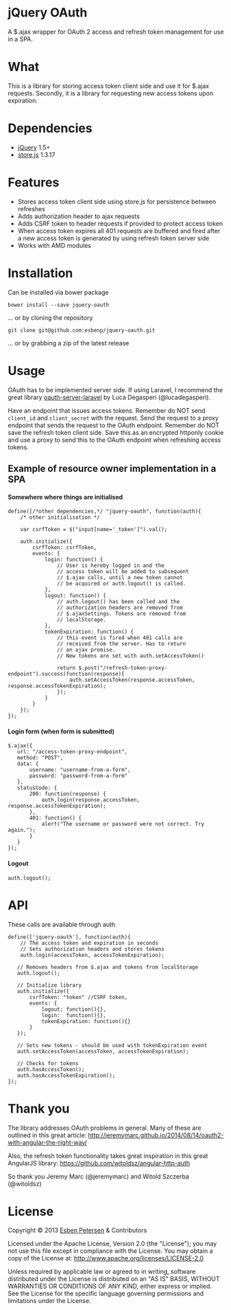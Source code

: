jQuery OAuth
============
A $.ajax wrapper for OAuth 2 access and refresh token management for use in a SPA.

# What
This is a library for storing access token client side and use it for $.ajax requests. Secondly, it is a library for requesting new access tokens upon expiration.

# Dependencies
* [jQuery](https://github.com/jquery/jquery) 1.5+
* [store.js](https://github.com/marcuswestin/store.js) 1.3.17

# Features
* Stores access token client side using store.js for persistence between refreshes
* Adds authorization header to ajax requests
* Adds CSRF token to header requests if provided to protect access token
* When access token expires all 401 requests are buffered and fired after a new access token is generated by using refresh token server side
* Works with AMD modules

# Installation
Can be installed via bower package
```
bower install --save jquery-oauth
```

... or by cloning the repository
```
git clone git@github.com:esbenp/jquery-oauth.git
```
... or by grabbing a zip of the latest release

# Usage
OAuth has to be implemented server side. If using Laravel, I recommend the great library [oauth-server-laravel](https://github.com/lucadegasperi/oauth2-server-laravel) by Luca Degasperi (@lucadegasperi).

Have an endpoint that issues access tokens. Remember do NOT send ```client_id``` and ```client_secret``` with the request. Send the request to a proxy endpoint that sends the request to the OAuth endpoint. Remember do NOT save the refresh token client side. Save this as an encrypted httponly cookie and use a proxy to send this to the OAuth endpoint when refreshing access tokens.

## Example of resource owner implementation in a SPA
#### Somewhere where things are initialised
```
define([/*other dependencies,*/ "jquery-oauth", function(auth){
	/* other initialisation */

	var csrfToken = $("input[name='_token']").val();	

	auth.initialize({
        csrfToken: csrfToken,
        events: {
            login: function() {
                // User is hereby logged in and the 
                // access token will be added to subsequent
                // $.ajax calls, until a new token cannot 
                // be acquired or auth.logout() is called.
            },
            logout: function() {
                // auth.logout() has been called and the 
                // authorization headers are removed from 
                // $.ajaxSettings. Tokens are removed from
                // localStorage.
            },
            tokenExpiration: function() {
	            // this event is fired when 401 calls are 
	            // received from the server. Has to return 
	            // an ajax promise. 
	            // New tokens are set with auth.setAccessToken()
	            
                return $.post("/refresh-token-proxy-endpoint").success(function(response){
                    auth.setAccessToken(response.accessToken, response.accessTokenExpiration);
                });
            }
        }
    });
});
```

#### Login form (when form is submitted)
```
$.ajax({
   url: "/access-token-proxy-endpoint",
   method: "POST",
   data: {
       username: "username-from-a-form",
       password: "password-from-a-form"
   },
   statusCode: {
       200: function(response) {
           auth.login(response.accessToken, response.accessTokenExpiration);
       },
       401: function() {
           alert("The username or password were not correct. Try again.");
       }
   }
});
```

#### Logout
```
auth.logout();
```

# API
These calls are available through auth

```
define(['jquery-oauth'], function(auth){
    // The access token and expiration in seconds
    // Sets authorization headers and stores tokens
    auth.login(accessToken, accessTokenExpiration);

   // Removes headers from $.ajax and tokens from localStorage
   auth.logout();

   // Initialize library
   auth.initialize({
       csrfToken: "token" //CSRF token,
       events: {
           logout: function(){},
           login:  function(){},
           tokenExpiration: function(){}
       }	
   });

   // Sets new tokens - should be used with tokenExpiration event
   auth.setAccessToken(accessToken, accessTokenExpiration);

   // Checks for tokens
   auth.hasAccessToken();
   auth.hasAccessTokenExpiration();
});
```

# Thank you
The library addresses OAuth problems in general. Many of these are outlined in this great article: http://jeremymarc.github.io/2014/08/14/oauth2-with-angular-the-right-way/

Also, the refresh token functionality takes great inspiration in this great AngularJS library: https://github.com/witoldsz/angular-http-auth

So thank you Jeremy Marc (@jeremymarc) and Witold Szczerba (@witoldsz)

# License
Copyright © 2013 [Esben Petersen](http://github.com/esbenp) & Contributors

Licensed under the Apache License, Version 2.0 (the "License"); you may not use this file except in compliance with the License. You may obtain a copy of the License at: http://www.apache.org/licenses/LICENSE-2.0

Unless required by applicable law or agreed to in writing, software distributed under the License is distributed on an "AS IS" BASIS, WITHOUT WARRANTIES OR CONDITIONS OF ANY KIND, either express or implied. See the License for the specific language governing permissions and limitations under the License.

